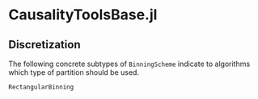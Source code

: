 # CausalityToolsBase.jl

## Discretization 

The following concrete subtypes of `BinningScheme` indicate to algorithms which type of 
partition should be used.

```@docs 
RectangularBinning
```